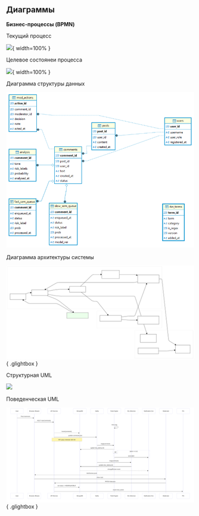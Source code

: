## Диаграммы

**Бизнес-процессы (BPMN)**

Текущий процесс

![](media/bpmnAsIs.drawio){ width=100% }

Целевое состоянеи процесса

![](media/bpmnToBe.drawio){ width=100% }

Диаграмма структуры данных

![](media/ERD.png)

Диаграмма архитектуры системы

![](media/arch.svg){ .glightbox }

Структурная UML 

![](media/UMPlolipop.drawio)

Поведенческая UML

![](media/UMLactivity.svg){ .glightbox }
